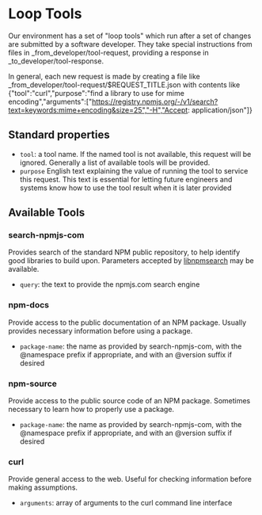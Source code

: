 # Loop Tools

Our environment has a set of "loop tools" which run after a set of changes are submitted by a software developer. They take special instructions from files in _from_developer/tool-request, providing a response in _to_developer/tool-response.

In general, each new request is made by creating a file like _from_developer/tool-request/$REQUEST_TITLE.json with contents like {"tool":"curl","purpose":"find a library to use for mime encoding","arguments":["https://registry.npmjs.org/-/v1/search?text=keywords:mime+encoding&size=25","-H","Accept: application/json"]}

## Standard properties

* `tool`: a tool name. If the named tool is not available, this request will be ignored. Generally a list of available tools will be provided.
* `purpose` English text explaining the value of running the tool to service this request. This text is essential for letting future engineers and systems know how to use the tool result when it is later provided

## Available Tools

### search-npmjs-com

Provides search of the standard NPM public repository, to help identify good libraries to build upon. Parameters accepted by [libnpmsearch](https://www.npmjs.com/package/libnpmsearch) may be available.

* `query`: the text to provide the npmjs.com search engine

### npm-docs

Provide access to the public documentation of an NPM package. Usually provides necessary information before using a package.

* `package-name`: the name as provided by search-npmjs-com, with the @namespace prefix if appropriate, and with an @version suffix if desired

### npm-source

Provide access to the public source code of an NPM package. Sometimes necessary to learn how to properly use a package.

* `package-name`: the name as provided by search-npmjs-com, with the @namespace prefix if appropriate, and with an @version suffix if desired

### curl

Provide general access to the web. Useful for checking information before making assumptions.

* `arguments`: array of arguments to the curl command line interface

